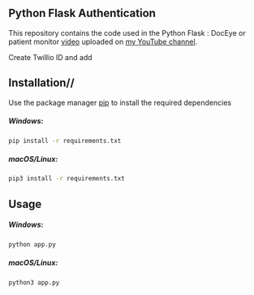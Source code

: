 ## Python Flask Authentication

This repository contains the code used in the Python Flask : DocEye or patient monitor [video]() uploaded on [my YouTube channel](https://www.youtube.com/channel/UCKHSnCVpvoXDh1OFzhTrHjA).

Create Twillio ID and add 

## Installation//

Use the package manager [pip](https://pip.pypa.io/en/stable/) to install the required dependencies

##### Windows:
```zsh
pip install -r requirements.txt 
```

##### macOS/Linux:
```zsh
pip3 install -r requirements.txt
```

## Usage

##### Windows:
```zsh
python app.py
```
##### macOS/Linux:
```zsh
python3 app.py
```
